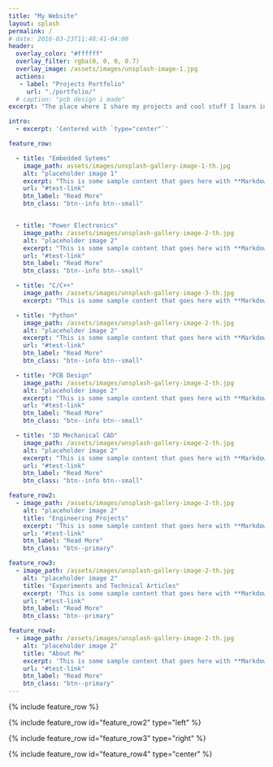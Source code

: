 ```yaml
---
title: "My Website"
layout: splash
permalink: /
# date: 2016-03-23T11:48:41-04:00
header:
  overlay_color: "#ffffff"
  overlay_filter: rgba(0, 0, 0, 0.7)
  overlay_image: /assets/images/unsplash-image-1.jpg
  actions:
   - label: "Projects Portfolio"
     url: "./portfolio/"
  # caption: "pcb design i made"
excerpt: "The place where I share my projects and cool stuff I learn in my engineering journey"

intro: 
  - excerpt: 'Centered with `type="center"`'

feature_row:

  - title: "Embedded Sytems"
    image_path: assets/images/unsplash-gallery-image-1-th.jpg
    alt: "placeholder image 1"
    excerpt: "This is some sample content that goes here with **Markdown** formatting."
    url: "#test-link"
    btn_label: "Read More"
    btn_class: "btn--info btn--small"


  - title: "Power Electronics"
    image_path: /assets/images/unsplash-gallery-image-2-th.jpg
    alt: "placeholder image 2"
    excerpt: "This is some sample content that goes here with **Markdown** formatting."
    url: "#test-link"
    btn_label: "Read More"
    btn_class: "btn--info btn--small"

  - title: "C/C++"
    image_path: /assets/images/unsplash-gallery-image-3-th.jpg
    excerpt: "This is some sample content that goes here with **Markdown** formatting."

  - title: "Python"
    image_path: /assets/images/unsplash-gallery-image-2-th.jpg
    alt: "placeholder image 2"
    excerpt: "This is some sample content that goes here with **Markdown** formatting."
    url: "#test-link"
    btn_label: "Read More"
    btn_class: "btn--info btn--small"

  - title: "PCB Design"
    image_path: /assets/images/unsplash-gallery-image-2-th.jpg
    alt: "placeholder image 2"
    excerpt: "This is some sample content that goes here with **Markdown** formatting."
    url: "#test-link"
    btn_label: "Read More"
    btn_class: "btn--info btn--small"

  - title: "3D Mechanical CAD"
    image_path: /assets/images/unsplash-gallery-image-2-th.jpg
    alt: "placeholder image 2"
    excerpt: "This is some sample content that goes here with **Markdown** formatting."
    url: "#test-link"
    btn_label: "Read More"
    btn_class: "btn--info btn--small"

feature_row2:
  - image_path: /assets/images/unsplash-gallery-image-2-th.jpg
    alt: "placeholder image 2"
    title: "Engineering Projects"
    excerpt: 'This is some sample content that goes here with **Markdown** formatting. Left aligned with `type="left"`'
    url: "#test-link"
    btn_label: "Read More"
    btn_class: "btn--primary"

feature_row3:
  - image_path: /assets/images/unsplash-gallery-image-2-th.jpg
    alt: "placeholder image 2"
    title: "Experiments and Technical Articles"
    excerpt: 'This is some sample content that goes here with **Markdown** formatting. Right aligned with `type="right"`'
    url: "#test-link"
    btn_label: "Read More"
    btn_class: "btn--primary"

feature_row4:
  - image_path: /assets/images/unsplash-gallery-image-2-th.jpg
    alt: "placeholder image 2"
    title: "About Me"
    excerpt: 'This is some sample content that goes here with **Markdown** formatting. Centered with `type="center"`'
    url: "#test-link"
    btn_label: "Read More"
    btn_class: "btn--primary"
---
```


<!-- {% include feature_row id="intro" type="center" %} -->

{% include feature_row %}

{% include feature_row id="feature_row2" type="left" %}

{% include feature_row id="feature_row3" type="right" %}

{% include feature_row id="feature_row4" type="center" %}